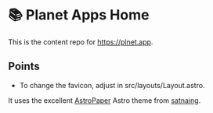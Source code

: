 # 📚 Planet Apps Home

This is the content repo for https://plnet.app.

## Points
- To change the favicon, adjust in src/layouts/Layout.astro.

It uses the excellent [AstroPaper](https://github.com/satnaing/astro-paper) Astro theme from [satnaing](https://github.com/satnaing).